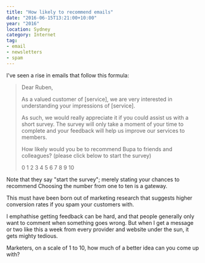 ```yaml
---
title: "How likely to recommend emails"
date: "2016-06-15T13:21:00+10:00"
year: "2016"
location: Sydney
category: Internet
tag:
- email
- newsletters
- spam
---
```

I've seen a rise in emails that follow this formula:

> Dear Ruben,
> 
> As a valued customer of [service], we are very interested in understanding 
> your impressions of [service].
> 
> As such, we would really appreciate it if you could assist us with a short 
> survey. The survey will only take a moment of your time to complete and your
> feedback will help us improve our services to members.
> 
> How likely would you be to recommend Bupa to friends and colleagues? (please 
> click below to start the survey)
> 
> 0 1 2 3 4 5 6 7 8 9 10

Note that they say "start the survey"; merely stating your chances to recommend
Choosing the number from one to ten is a gateway.

This must have been born out of marketing research that suggests higher conversion rates if you spam your customers with.

I emphathise getting feedback can be hard, and that people generally only want to comment when something goes wrong. But when I get a message or two like this a week from every provider and website under the sun, it gets mighty tedious.

Marketers, on a scale of 1 to 10, how much of a better idea can you come up with?

